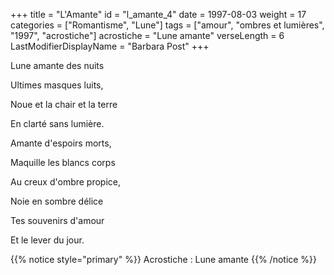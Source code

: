 +++
title = "L'Amante"
id = "l_amante_4"
date = 1997-08-03
weight = 17
categories = ["Romantisme", "Lune"]
tags = ["amour", "ombres et lumières", "1997", "acrostiche"]
acrostiche = "Lune amante"
verseLength = 6
LastModifierDisplayName = "Barbara Post"
+++

Lune amante des nuits

Ultimes masques luits,

Noue et la chair et la terre

En clarté sans lumière.

Amante d'espoirs morts,

Maquille les blancs corps

Au creux d'ombre propice,

Noie en sombre délice

Tes souvenirs d'amour

Et le lever du jour.

{{% notice style="primary" %}}
Acrostiche : Lune amante
{{% /notice %}}
